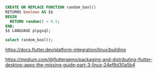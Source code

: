 
```sql
CREATE OR REPLACE FUNCTION random_bool()
RETURNS boolean AS $$
BEGIN
  RETURN random() < 0.5;
END;
$$ LANGUAGE plpgsql;

select random_bool();
```


https://docs.flutter.dev/platform-integration/linux/building


https://medium.com/@fluttergems/packaging-and-distributing-flutter-desktop-apps-the-missing-guide-part-3-linux-24ef8d30a5b4

